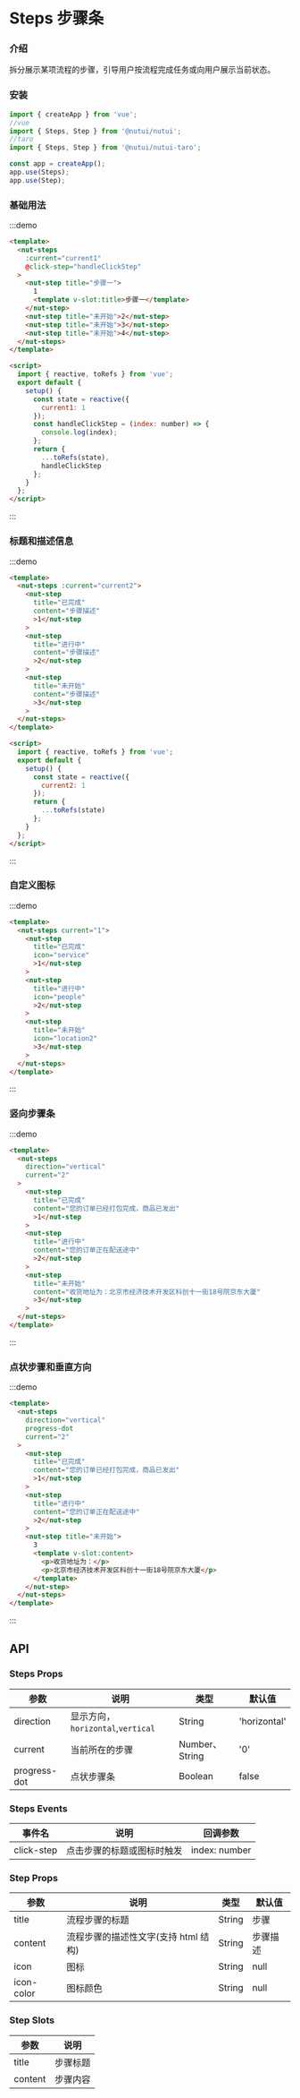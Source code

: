# Steps 步骤条

### 介绍

拆分展示某项流程的步骤，引导用户按流程完成任务或向用户展示当前状态。

### 安装

```javascript
import { createApp } from 'vue';
//vue
import { Steps, Step } from '@nutui/nutui';
//taro
import { Steps, Step } from '@nutui/nutui-taro';

const app = createApp();
app.use(Steps);
app.use(Step);
```

### 基础用法

:::demo

```html
<template>
  <nut-steps
    :current="current1"
    @click-step="handleClickStep"
  >
    <nut-step title="步骤一">
      1
      <template v-slot:title>步骤一</template>
    </nut-step>
    <nut-step title="未开始">2</nut-step>
    <nut-step title="未开始">3</nut-step>
    <nut-step title="未开始">4</nut-step>
  </nut-steps>
</template>

<script>
  import { reactive, toRefs } from 'vue';
  export default {
    setup() {
      const state = reactive({
        current1: 1
      });
      const handleClickStep = (index: number) => {
        console.log(index);
      };
      return {
        ...toRefs(state),
        handleClickStep
      };
    }
  };
</script>
```

:::

### 标题和描述信息

:::demo

```html
<template>
  <nut-steps :current="current2">
    <nut-step
      title="已完成"
      content="步骤描述"
      >1</nut-step
    >
    <nut-step
      title="进行中"
      content="步骤描述"
      >2</nut-step
    >
    <nut-step
      title="未开始"
      content="步骤描述"
      >3</nut-step
    >
  </nut-steps>
</template>

<script>
  import { reactive, toRefs } from 'vue';
  export default {
    setup() {
      const state = reactive({
        current2: 1
      });
      return {
        ...toRefs(state)
      };
    }
  };
</script>
```

:::

### 自定义图标

:::demo

```html
<template>
  <nut-steps current="1">
    <nut-step
      title="已完成"
      icon="service"
      >1</nut-step
    >
    <nut-step
      title="进行中"
      icon="people"
      >2</nut-step
    >
    <nut-step
      title="未开始"
      icon="location2"
      >3</nut-step
    >
  </nut-steps>
</template>
```

:::

### 竖向步骤条

:::demo

```html
<template>
  <nut-steps
    direction="vertical"
    current="2"
  >
    <nut-step
      title="已完成"
      content="您的订单已经打包完成，商品已发出"
      >1</nut-step
    >
    <nut-step
      title="进行中"
      content="您的订单正在配送途中"
      >2</nut-step
    >
    <nut-step
      title="未开始"
      content="收货地址为：北京市经济技术开发区科创十一街18号院京东大厦"
      >3</nut-step
    >
  </nut-steps>
</template>
```

:::

### 点状步骤和垂直方向

:::demo

```html
<template>
  <nut-steps
    direction="vertical"
    progress-dot
    current="2"
  >
    <nut-step
      title="已完成"
      content="您的订单已经打包完成，商品已发出"
      >1</nut-step
    >
    <nut-step
      title="进行中"
      content="您的订单正在配送途中"
      >2</nut-step
    >
    <nut-step title="未开始">
      3
      <template v-slot:content>
        <p>收货地址为：</p>
        <p>北京市经济技术开发区科创十一街18号院京东大厦</p>
      </template>
    </nut-step>
  </nut-steps>
</template>
```

:::

## API

### Steps Props

| 参数         | 说明                              | 类型           | 默认值       |
| ------------ | --------------------------------- | -------------- | ------------ |
| direction    | 显示方向，`horizontal`,`vertical` | String         | 'horizontal' |
| current      | 当前所在的步骤                    | Number、String | '0'          |
| progress-dot | 点状步骤条                        | Boolean        | false        |

### Steps Events

| 事件名     | 说明                       | 回调参数      |
| ---------- | -------------------------- | ------------- |
| click-step | 点击步骤的标题或图标时触发 | index: number |

### Step Props

| 参数       | 说明                                 | 类型   | 默认值   |
| ---------- | ------------------------------------ | ------ | -------- |
| title      | 流程步骤的标题                       | String | 步骤     |
| content    | 流程步骤的描述性文字(支持 html 结构) | String | 步骤描述 |
| icon       | 图标                                 | String | null     |
| icon-color | 图标颜色                             | String | null     |

### Step Slots

| 参数    | 说明     |
| ------- | -------- |
| title   | 步骤标题 |
| content | 步骤内容 |

